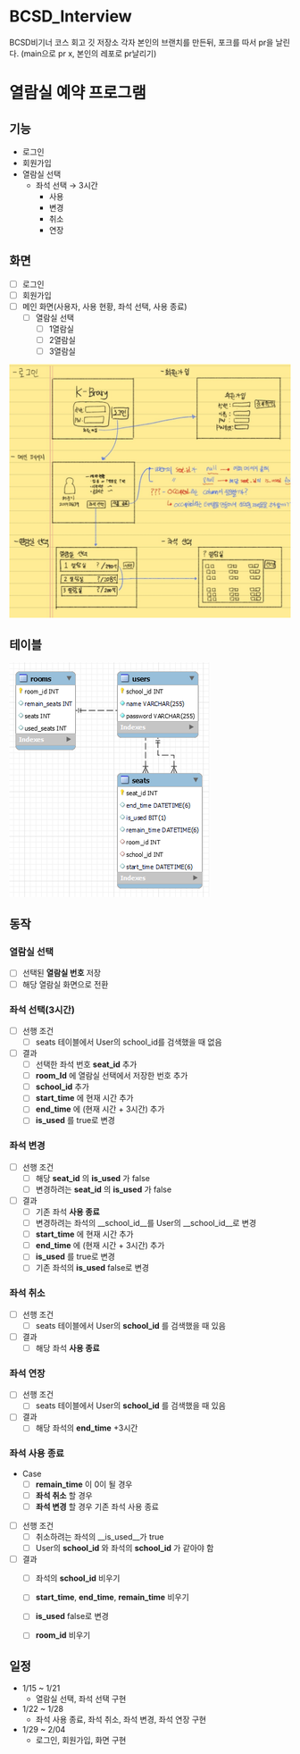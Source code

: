 # BCSD_Interview
BCSD비기너 코스 회고 깃 저장소
각자 본인의 브랜치를 만든뒤, 포크를 따서 pr을 날린다. (main으로 pr x, 본인의 레포로 pr날리기)

# 열람실 예약 프로그램

## 기능

- 로그인
- 회원가입
- 열람실 선택
  - 좌석 선택 &rarr; 3시간
    - 사용 
    - 변경
    - 취소
    - 연장

## 화면

- [ ] 로그인
- [ ] 회원가입
- [ ] 메인 화면(사용자, 사용 현황, 좌석 선택, 사용 종료)
  - [ ] 열람실 선택
    - [ ] 1열람실
    - [ ] 2열람실
    - [ ] 3열람실
    
![img_1.png](img_1.png)

## 테이블

![img_2.png](img_2.png)

## 동작 

### 열람실 선택 
  - [ ] 선택된 __열람실 번호__ 저장
  - [ ] 해당 열람실 화면으로 전환

### 좌석 선택(3시간)
  - [ ] 선행 조건
    - [ ] seats 테이블에서 User의 school_id를 검색했을 때 없음
  - [ ] 결과
    - [ ] 선택한 좌석 번호 __seat_id__ 추가
    - [ ] __room_Id__ 에 열람실 선택에서 저장한 번호 추가
    - [ ] __school_id__ 추가
    - [ ] __start_time__ 에 현재 시간 추가
    - [ ] __end_time__ 에  (현재 시간 + 3시간) 추가
    - [ ] __is_used__ 를 true로 변경
    
### 좌석 변경 
  - [ ] 선행 조건
    - [ ] 해당 __seat_id__ 의 __is_used__ 가 false
    - [ ] 변경하려는 __seat_id__ 의 __is_used__ 가 false
  - [ ] 결과
    - [ ] 기존 좌석 __사용 종료__
    - [ ] 변경하려는 좌석의 __school_id__를 User의 __school_id__로 변경
    - [ ] __start_time__ 에 현재 시간 추가
    - [ ] __end_time__ 에  (현재 시간 + 3시간) 추가
    - [ ] __is_used__ 를 true로 변경
    - [ ] 기존 좌석의 __is_used__ false로 변경
    
### 좌석 취소
  - [ ] 선행 조건
    - [ ] seats 테이블에서 User의 __school_id__ 를 검색했을 때 있음
  - [ ] 결과 
    - [ ] 해당 좌석 __사용 종료__
    
### 좌석 연장
  - [ ] 선행 조건
    - [ ] seats 테이블에서 User의 __school_id__ 를 검색했을 때 있음
  - [ ] 결과
    - [ ] 해당 좌석의 __end_time__ +3시간

### 좌석 사용 종료
  - Case
    - [ ] __remain_time__ 이 0이 될 경우
    - [ ] __좌석 취소__ 할 경우
    - [ ] __좌석 변경__ 할 경우 기존 좌석 사용 종료
  - [ ] 선행 조건
    - [ ] 취소하려는 좌석의 __is_used__가 true
    - [ ] User의 __school_id__ 와 좌석의 __school_id__ 가 같아야 함
  - [ ] 결과
    - [ ] 좌석의 __school_id__ 비우기
    - [ ] __start_time__, __end_time__, __remain_time__ 비우기
    - [ ] __is_used__ false로 변경
    - [ ] __room_id__ 비우기


## 일정
- 1/15 ~ 1/21
  - 열람실 선택, 좌석 선택 구현
- 1/22 ~ 1/28
  - 좌석 사용 종료, 좌석 취소, 좌석 변경, 좌석 연장 구현 
- 1/29 ~ 2/04
  - 로그인, 회원가입, 화면 구현
